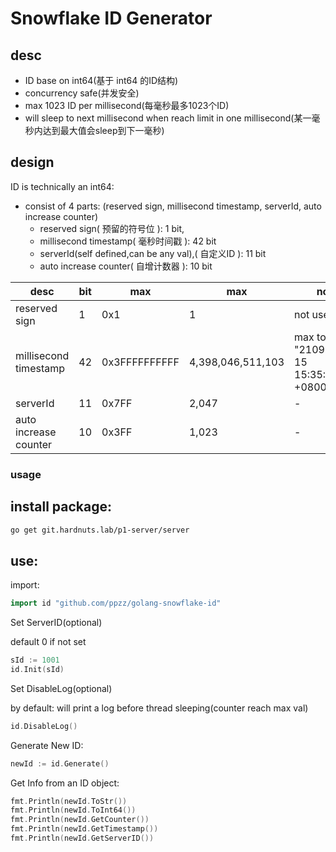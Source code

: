 # Snowflake ID Generator

## desc

* ID base on int64(基于 int64 的ID结构)
* concurrency safe(并发安全)
* max 1023 ID per millisecond(每毫秒最多1023个ID)
* will sleep to next millisecond when reach limit in one millisecond(某一毫秒内达到最大值会sleep到下一毫秒)

## design

ID is technically an int64:

* consist of 4 parts: (reserved sign, millisecond timestamp, serverId, auto increase counter)
  * reserved sign( 预留的符号位 ): 1 bit,
  * millisecond timestamp( 毫秒时间戳 ): 42 bit
  * serverId(self defined,can be any val),( 自定义ID ): 11 bit
  * auto increase counter( 自增计数器 ): 10 bit

|desc|bit| max| max|note|
|---|---|---|---|---|
|reserved sign| 1|0x1|1|not use|
|millisecond timestamp| 42|0x3FFFFFFFFFF|  4,398,046,511,103| max to "2109-05-15 15:35:11.103 +0800 CST"|
|serverId| 11|0x7FF|  2,047 |-|
|auto increase counter| 10|0x3FF|  1,023 |-|

### usage

## install package:

```bash
go get git.hardnuts.lab/p1-server/server
```

## use:

import:

```go
import id "github.com/ppzz/golang-snowflake-id"
```

Set ServerID(optional)

default 0 if not set

```go
sId := 1001
id.Init(sId)
```

Set DisableLog(optional)

by default: will print a log before thread sleeping(counter reach max val)

```go
id.DisableLog()
```

Generate New ID:

```go
newId := id.Generate()
```

Get Info from an ID object:

```go
fmt.Println(newId.ToStr())
fmt.Println(newId.ToInt64())
fmt.Println(newId.GetCounter())
fmt.Println(newId.GetTimestamp())
fmt.Println(newId.GetServerID())
```

